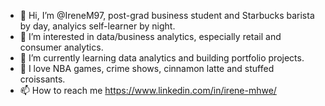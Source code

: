 - 👋 Hi, I’m @IreneM97, post-grad business student and Starbucks barista by day, analyics self-learner by night.
- 👀 I’m interested in data/business analytics, especially retail and consumer analytics.
- 🌱 I’m currently learning data analytics and building portfolio projects.
- 💞️ I love NBA games, crime shows, cinnamon latte and stuffed croissants.
- 📫 How to reach me https://www.linkedin.com/in/irene-mhwe/

<!---
IreneM97/IreneM97 is a ✨ special ✨ repository because its `README.md` (this file) appears on your GitHub profile.
You can click the Preview link to take a look at your changes.
--->
